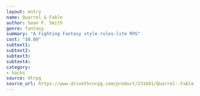 ```yaml
---
layout: entry 
name: Quarrel & Fable
author: Sean F. Smith
genre: fantasy
summary: "A Fighting Fantasy style rules-lite RPG"
cost: "$0.00"
subtext1: 
subtext2: 
subtext3: 
subtext4: 
category:
- hacks
source: dtrpg
source_url: https://www.drivethrurpg.com/product/231601/Quarrel--Fable
---
```

